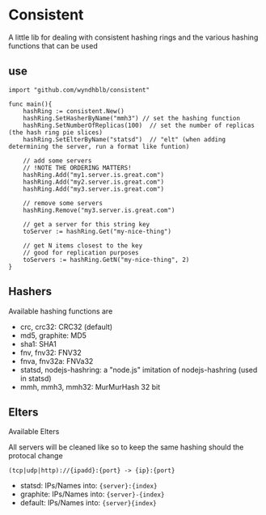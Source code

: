 
# Consistent

A little lib for dealing with consistent hashing rings and the various hashing functions that can be used

## use

```
import "github.com/wyndhblb/consistent"

func main(){
    hashRing := consistent.New()
    hashRing.SetHasherByName("mmh3") // set the hashing function
    hashRing.SetNumberOfReplicas(100)  // set the number of replicas (the hash ring pie slices)
    hashRing.SetElterByName("statsd")  // "elt" (when adding determining the server, run a format like funtion)
    
    // add some servers
    // !NOTE THE ORDERING MATTERS!
    hashRing.Add("my1.server.is.great.com")
    hashRing.Add("my2.server.is.great.com")
    hashRing.Add("my3.server.is.great.com")
    
    // remove some servers
    hashRing.Remove("my3.server.is.great.com")
    
    // get a server for this string key
    toServer := hashRing.Get("my-nice-thing")
    
    // get N items closest to the key
    // good for replication purposes
    toServers := hashRing.GetN("my-nice-thing", 2)
}
```

## Hashers

Available hashing functions are

- crc, crc32: CRC32 (default)
- md5, graphite: MD5
- sha1: SHA1
- fnv, fnv32: FNV32
- fnva, fnv32a: FNVa32
- statsd, nodejs-hashring: a "node.js" imitation of nodejs-hashring (used in statsd)
- mmh, mmh3, mmh32: MurMurHash 32 bit

## Elters

Available Elters

All servers will be cleaned like so to keep the same hashing should the protocal change

```
(tcp|udp|http)://{ipadd}:{port} -> {ip}:{port}
```

- statsd:  IPs/Names into: `{server}:{index}`
- graphite:  IPs/Names into: `{server}-{index}`
- default:  IPs/Names into: `{server}{index}`
